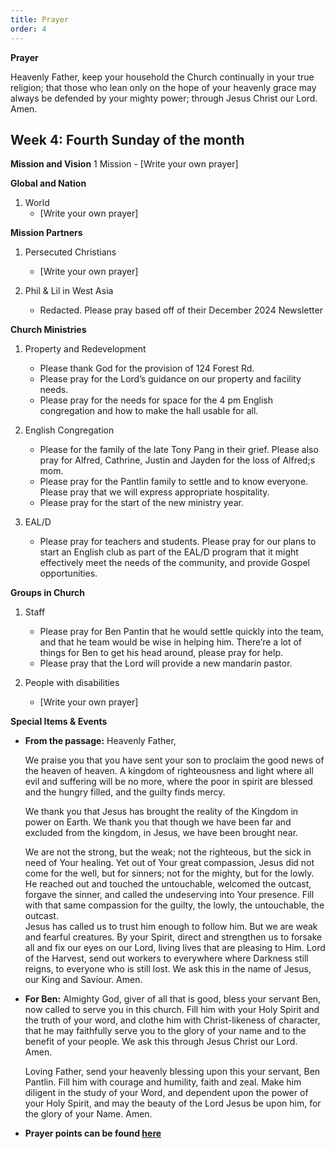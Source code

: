 ```yaml
---
title: Prayer
order: 4
---
```

**Prayer**

Heavenly Father, keep your household the Church continually in your true religion; that those who lean only on the hope of your heavenly grace may always be defended by your mighty power; through Jesus Christ our Lord. Amen.


## Week 4: Fourth Sunday of the month


**Mission and Vision**
1 Mission
    - [Write your own prayer]
  
**Global and Nation**
1. World
   - [Write your own prayer]
  
**Mission Partners**
1. Persecuted Christians
    - [Write your own prayer]

2. Phil & Lil in West Asia
   - Redacted. Please pray based off of their December 2024 Newsletter



**Church Ministries**
1. Property and Redevelopment
    - Please thank God for the provision of 124 Forest Rd.
    - Please pray for the Lord’s guidance on our property and facility needs.
    - Please pray for the needs for space for the 4 pm English congregation and how to make the hall usable for all. 

2. English Congregation
    - Please for the family of the late Tony Pang in their grief. Please also pray for Alfred, Cathrine, Justin and Jayden for the loss of Alfred;s mom.
    - Please pray for the Pantlin family to settle and to know everyone. Please pray that we will express appropriate hospitality.
    - Please pray for the start of the new ministry year. 
  
3. EAL/D
   - Please pray for teachers and students. Please pray for our plans to start an English club as part of the EAL/D program that it might effectively meet the needs of the community, and provide Gospel opportunities. 

**Groups in Church**
1. Staff
    - Please pray for Ben Pantin that he would settle quickly into the team, and that he team would be wise in helping him. There’re a lot of things for Ben to get his head around, please pray for help.
    - Please pray that the Lord will provide a new mandarin pastor. 



2. People with disabilities
    - [Write your own prayer]



**Special Items & Events**  
- **From the passage:**
    Heavenly Father,
    
    We praise you that you have sent your son to proclaim the good news of the heaven of heaven. A kingdom of righteousness and light where all evil and suffering will be no more, where the poor in spirit are blessed and the hungry filled, and the guilty finds mercy. 
    
    We thank you that Jesus has brought the reality of the Kingdom in power on Earth. We thank you that though we have been far and excluded from the kingdom, in Jesus, we have been brought near. 
    
    We are not the strong, but the weak; not the righteous, but the sick in need of Your healing. Yet out of Your great compassion, Jesus did not come for the well, but for sinners; not for the mighty, but for the lowly. He reached out and touched the untouchable, welcomed the outcast, forgave the sinner, and called the undeserving into Your presence. 
    Fill with that same compassion for the guilty, the lowly, the untouchable, the outcast.  
    Jesus has called us to trust him enough to follow him. But we are weak and fearful creatures. By your Spirit, direct and strengthen us to forsake all and fix our eyes on our Lord, living lives that are pleasing to Him. 
    Lord of the Harvest, send out workers to everywhere where Darkness still reigns, to everyone who is still lost. 
    We ask this in the name of Jesus, our King and Saviour.
    Amen.

- **For Ben:** 
    Almighty God, giver of all that is good, bless your servant Ben, now called to serve you in this church. Fill him with your Holy Spirit and the truth of your word, and clothe him with Christ-likeness of character, that he may faithfully serve you to the glory of your name and to the benefit of your people. We ask this through Jesus Christ our Lord.  Amen. 
    
    Loving Father, send your heavenly blessing upon this your servant, Ben Pantlin. Fill him with courage and humility, faith and zeal. Make him diligent in the study of your Word, and dependent upon the power of your Holy Spirit, and may the beauty of the Lord Jesus be upon him, for the glory of your Name. Amen. 


- **Prayer points can be found [here](https://stgeorgeshurstville.org.au/prayer)**



